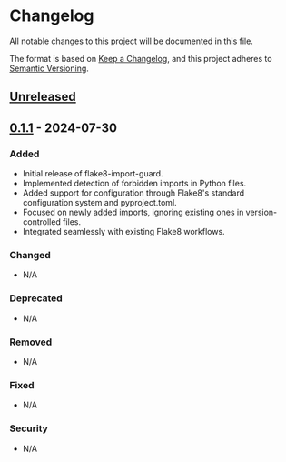 # Changelog

All notable changes to this project will be documented in this file.

The format is based on [Keep a Changelog](https://keepachangelog.com/en/1.0.0/),
and this project adheres to [Semantic Versioning](https://semver.org/spec/v2.0.0.html).

## [Unreleased]

## [0.1.1] - 2024-07-30

### Added
- Initial release of flake8-import-guard.
- Implemented detection of forbidden imports in Python files.
- Added support for configuration through Flake8's standard configuration system and pyproject.toml.
- Focused on newly added imports, ignoring existing ones in version-controlled files.
- Integrated seamlessly with existing Flake8 workflows.

### Changed
- N/A

### Deprecated
- N/A

### Removed
- N/A

### Fixed
- N/A

### Security
- N/A

[Unreleased]: https://github.com/K-dash/flake8-import-guard/compare/v0.1.1...HEAD
[0.1.1]: https://github.com/K-dash/flake8-import-guard/releases/tag/v0.1.1
